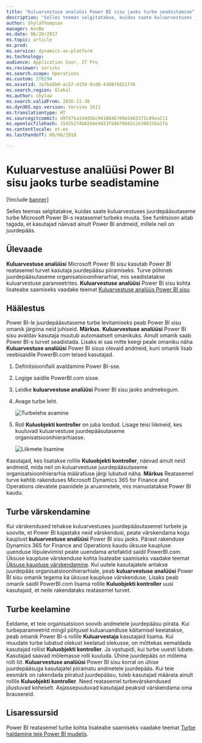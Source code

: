 ```yaml
---
title: "Kuluarvestuse analüüsi Power BI sisu jaoks turbe seadistamine"
description: "Selles teemas selgitatakse, kuidas saate kuluarvestuses juurdepääsutaseme turbe Microsoft Power BI-s reatasemel turbeks muuta. See funktsioon aitab tagada, et kasutajad näevad ainult Power BI andmeid, millele neil on juurdepääs."
author: ShylaThompson
manager: AnnBe
ms.date: 06/20/2017
ms.topic: article
ms.prod: 
ms.service: dynamics-ax-platform
ms.technology: 
audience: Application User, IT Pro
ms.reviewer: sericks
ms.search.scope: Operations
ms.custom: 270294
ms.assetid: 3a7ba8b0-ac57-4159-9cd8-4308f6021f36
ms.search.region: Global
ms.author: shylaw
ms.search.validFrom: 2016-11-30
ms.dyn365.ops.version: Version 1611
ms.translationtype: HT
ms.sourcegitcommit: d9747ba144d56c9410846769e5465372c89ea111
ms.openlocfilehash: 15d25274b02b0e9423fd4670b82c2e398316a1fa
ms.contentlocale: et-ee
ms.lasthandoff: 08/08/2018

---
```


# <a name="set-up-security-for-the-cost-accounting-analysis-power-bi-content"></a>Kuluarvestuse analüüsi Power BI sisu jaoks turbe seadistamine

[!include [banner](../includes/banner.md)]

Selles teemas selgitatakse, kuidas saate kuluarvestuses juurdepääsutaseme turbe Microsoft Power BI-s reatasemel turbeks muuta. See funktsioon aitab tagada, et kasutajad näevad ainult Power BI andmeid, millele neil on juurdepääs.

<a name="overview"></a>Ülevaade
--------

**Kuluarvestuse analüüsi** Microsoft Power BI sisu kasutab Power BI reatasemel turvet kasutaja juurdepääsu piiramiseks. Turve põhineb juurdepääsutaseme organisatsioonihierarhial, mis seadistatakse kuluarvestuse parameetrites. **Kuluarvestuse analüüsi** Power BI sisu kohta lisateabe saamiseks vaadake teemat [Kuluarvestuse analüüs Power BI sisu](cost-accounting-analysis-content-pack.md).

## <a name="setup"></a>Häälestus
Power BI-le juurdepääsutaseme turbe levitamiseks peab Power BI sisu omanik järgima neid juhiseid. **Märkus.** **Kuluarvestuse analüüsi** Power BI sisu avaldav kasutaja muutub automaatselt omanikuks. Ainult omanik saab Power BI-s turvet seadistada. Lisaks ei saa mitte keegi peale omaniku näha **Kuluarvestuse analüüsi** Power BI sisus olevaid andmeid, kuni omanik lisab veebisaidile PowerBI.com teised kasutajad.

1.  Definitsioonifaili avaldamine Power BI-sse.
2.  Logige saidile PowerBI.com sisse.
3.  Leidke **kuluarvestuse analüüsi** Power BI sisu jaoks andmekogum.
4.  Avage turbe leht. 

    ![Turbelehe avamine](./media/CA-picture-1.png)

5.  Roll **Kuluobjekti kontroller** on juba loodud. Lisage teisi liikmeid, kes kuuluvad kuluarvestuse juurdepääsutaseme organisatsioonihierarhiasse. 

    ![Liikmete lisamine](./media/CA-picture-2.png)

Kasutajad, kes lisatakse rollile **Kuluobjekti kontroller**, näevad ainult neid andmeid, mida neil on kuluarvestuse juurdepääsutaseme organisatsioonihierarhia määratluse järgi lubatud näha. **Märkus** Reatasemel turve kehtib rakenduses Microsoft Dynamics 365 for Finance and Operations olevatele paanidele ja aruannetele, mis manustatakse Power BI kaudu.

## <a name="updating-security"></a>Turbe värskendamine
Kui värskendused tehakse kuluarvestuses juurdepääsutasemel turbele ja soovite, et Power BI kajastaks neid värskendusi, peate värskendama kogu kauplust **kuluarvestuse analüüsi** Power BI sisu jaoks. Pärast rakenduse Dynamics 365 for Finance and Operations kaudu üksuse kaupluse uuenduse lõpuleviimist peate uuendama artefaktid saidil PowerBI.com. Üksuse kaupluse värskenduse kohta lisateabe saamiseks vaadake teemat [Üksuse kaupluse värskendamine](power-bi-integration-entity-store.md#update-entity-store). Kui uutele kasutajatele antakse juurdepääs organisatsioonihierarhiale, peab **kuluarvestuse analüüsi** Power BI sisu omanik tegema ka üksuse kaupluse värskenduse. Lisaks peab omanik saidil PowerBI.com lisama rollile **Kuluobjekti kontroller** uusi kasutajaid, et neile rakendataks reatasemel turvet.

## <a name="disabling-security"></a>Turbe keelamine
Eeldame, et teie organisatsioon soovib andmetele juurdepääsu piirata. Kui turbeparameetrid mingil põhjusel kuluaruandluse käitamisel keelatakse, peab omanik Power BI-s rollile **Kuluarvestaja** kasutajaid lisama. Kui muudate turbe lubatud olekust keelatud olekusse, on mõttekas eemaldada kasutajad rollist **Kuluobjekti kontroller**. Ja vastupidi, kui turbe uuesti lubate. Kasutajad saavad mõlemasse rolli kuuluda. Ühine juurdepääs on mõlema rolli liit. **Kuluarvestuse analüüsi** Power BI sisu korral on ühise juurdepääsuga kasutajatel piiramatu andmetele juurdepääs. Kui teie eesmärk on rakendada piiratud juurdepääsu, tuleb kasutajad määrata ainult rollile **Kuluobjekti kontroller**. Need reatasemel turbevärskendused jõustuvad koheselt. Asjassepuutuvad kasutajad peaksid värskendama oma brausereid.

## <a name="additional-resources"></a>Lisaressursid
Power BI reatasemel turbe kohta lisateabe saamiseks vaadake teemat [Turbe haldamine teie Power BI mudelis](https://powerbi.microsoft.com/en-us/documentation/powerbi-admin-rls/#manage-security-on-your-model).




